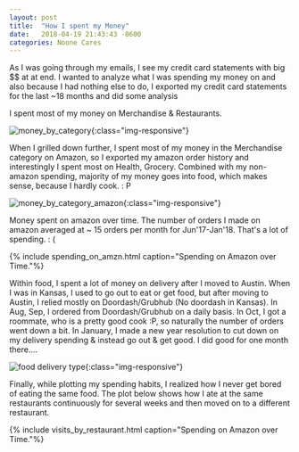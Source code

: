 ```yaml
---
layout: post
title:  "How I spent my Money"
date:   2018-04-19 21:43:43 -0600
categories: Noone Cares
---
```


As I was going through my emails, I see my credit card statements with big $$ at
at end. I wanted to analyze what I was spending my money on and also because I had
nothing else to do, I exported my credit card statements for the last ~18 months and
did some analysis

I spent most of my money on Merchandise & Restaurants.

![money_by_category]({{site.baseurl}}/images/money_by_category.png){:class="img-responsive"}

When I grilled down further, I spent most of my money in the Merchandise category on Amazon, so
I exported my amazon order history and interestingly I spent most on Health, Grocery. Combined with
my non-amazon spending, majority of my money goes into food, which makes sense, because I hardly cook. : P

![money_by_category_amazon]({{site.baseurl}}/images/money_by_category_on_amzn.png){:class="img-responsive"}

Money spent on amazon over time. The number of orders I made on amazon averaged at ~ 15 orders per month
for Jun'17-Jan'18. That's a lot of spending. : (

{% include spending_on_amzn.html caption="Spending on Amazon over Time."%}

Within food, I spent a lot of money on delivery after I moved to Austin. When I was in Kansas, I used
to go out to eat or get food, but after moving to Austin, I relied mostly on Doordash/Grubhub (No doordash in Kansas).
In Aug, Sep, I ordered from Doordash/Grubhub on a daily basis. In Oct, I got a roommate, who is a pretty good cook :P,
so naturally the number of orders went down a bit. In January, I made a new year resolution to cut down on
my delivery spending & instead go out & get good. I did good for one month there....

![food delivery type]({{site.baseurl}}/images/food_delivery_type.png){:class="img-responsive"}

Finally, while plotting my spending habits, I realized how I never get bored of eating the same food.
The plot below shows how I ate at the same restaurants continuously for several weeks and then moved on to a
different restaurant.

{% include visits_by_restaurant.html caption="Spending on Amazon over Time."%}

<!-- ![fav restaurants]({{site.baseurl}}/images/fav_restaurants.png){:class="img-responsive"} -->
